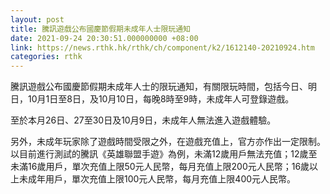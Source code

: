 ```yaml
---
layout: post
title: 騰訊遊戲公布國慶節假期未成年人士限玩通知
date: 2021-09-24 20:30:51.000000000 +08:00
link: https://news.rthk.hk/rthk/ch/component/k2/1612140-20210924.htm
categories: rthk
---
```


騰訊遊戲公布國慶節假期未成年人士的限玩通知，有關限玩時間，包括今日、明日，10月1日至8日，及10月10日，每晚8時至9時，未成年人可登錄遊戲。

至於本月26日、27至30日及10月9日，未成年人無法進入遊戲體驗。

另外，未成年玩家除了遊戲時間受限之外，在遊戲充值上，官方亦作出一定限制。以目前進行測試的騰訊《英雄聯盟手遊》為例，未滿12歲用戶無法充值；12歲至未滿16歲用戶，單次充值上限50元人民幣，每月充值上限200元人民幣；16歲以上未成年用戶，單次充值上限100元人民幣，每月充值上限400元人民幣。
